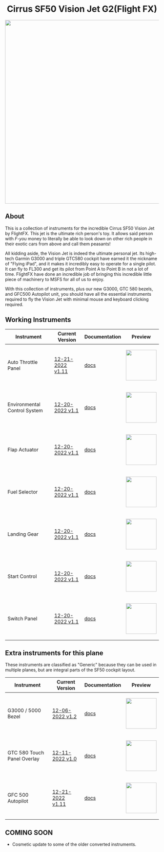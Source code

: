 <!-- PROJECT LOGO -->

<!-- ABOUT THE PROJECT -->

<!-- PROJECT LOGO -->
<p align="center">
  <h1 align="center">Cirrus SF50 Vision Jet G2(Flight FX)</h1>
</p>
<p align="center"><img src="https://user-images.githubusercontent.com/75218511/206914004-5a53b5ea-9d26-4b97-95ee-03f94bfbb8a3.png" width="600"/></p>

## About
This is a collection of instruments for the incredible Cirrus SF50 Vision Jet by FlightFX. This jet is the ultimate rich person's toy. It allows said person with <em>F-you</em> money to literally be able to look down on other rich people in their exotic cars from above and call them peasants! 

All kidding aside, the Vision Jet is indeed the ultimate personal jet. Its high-tech Garmin G3000 and triple GTC580 cockpit have earned it the nickname of "Flying iPad", and it makes it incredibly easy to operate for a single pilot. It can fly to FL300 and get its pilot from Point A to Point B in not a lot of time. FlightFX have done an incredible job of bringing this incredible little piece of machinery to MSFS for all of us to enjoy. 

With this collection of instruments, plus our new G3000, GTC 580 bezels, and GFC500 Autopilot unit, you should have all the essential instruments required to fly the Vision Jet with minimal mouse and keyboard clicking required. 


<!-- ABOUT THE PROJECT -->
## Working Instruments

Instrument | Current Version | Documentation | Preview
-------------|-----------------|--------------|--------------
Auto Throttle Panel | [12-21-2022 v1.11](https://github.com/Simstrumentation/Air-Manager/blob/main/Instruments/VisionJet/Auto-throttle/Cirrus%20SF50%20Vision%20Jet%20(FlightFX)%20-%20Auto-Throttle.siff?raw=true) | [docs](https://github.com/Simstrumentation/Air-Manager/tree/main/Instruments/VisionJet/Auto-throttle) | <p align="center"><img src="https://github.com/Simstrumentation/Air-Manager/blob/main/Instruments/VisionJet/Auto-throttle/4ce5ba50-b880-497d-1ba6-cbd5178af1c5/preview.png?raw=true" width="100"> </p>
Environmental Control System | [12-20-2022 v1.1](https://github.com/Simstrumentation/Air-Manager/blob/main/Instruments/VisionJet/ECS/Cirrus%20SF50%20Vision%20Jet%20(FlightFX)%20-%20Evironmental%20Control%20System.siff?raw=true) | [docs](https://github.com/Simstrumentation/Air-Manager/tree/main/Instruments/VisionJet/ECS) | <p align="center"><img src="https://github.com/Simstrumentation/Air-Manager/blob/main/Instruments/VisionJet/ECS/72cc5cd8-238f-4a45-aff8-e427ac7d6be1/preview.png?raw=true" width="100"> </p>
Flap Actuator | [12-20-2022 v1.1](https://github.com/Simstrumentation/Air-Manager/blob/main/Instruments/VisionJet/Flap_Actuator/Cirrus%20SF50%20Vision%20Jet%20(FlightFX)%20-%20Flap%20Actuator.siff?raw=true) | [docs](https://github.com/Simstrumentation/Air-Manager/tree/main/Instruments/VisionJet/Flap_Actuator) | <p align="center"><img src="https://github.com/Simstrumentation/Air-Manager/blob/main/Instruments/VisionJet/Flap_Actuator/f5e4d7b5-91c1-49aa-07fb-e7416539411a/preview.png" width="100"> </p>
Fuel Selector | [12-20-2022 v1.1](https://github.com/Simstrumentation/Air-Manager/blob/main/Instruments/VisionJet/Fuel_Selector/Cirrus%20SF50%20Vision%20Jet%20(FlightFX)%20-%20Fuel%20Selector.siff?raw=true) | [docs](https://github.com/Simstrumentation/Air-Manager/tree/main/Instruments/VisionJet/Fuel_Selector) | <p align="center"><img src="https://github.com/Simstrumentation/Air-Manager/blob/main/Instruments/VisionJet/Fuel_Selector/69ce6794-f483-4522-924e-77dc95705746/preview.png" width="100"> </p>
Landing Gear | [12-20-2022 v1.1](https://github.com/Simstrumentation/Air-Manager/blob/main/Instruments/VisionJet/Landing_Gear/Cirrus%20SF50%20Vision%20Jet%20(FlightFX)%20-%20Landing%20Gear%20Panel.siff?raw=true) | [docs](https://github.com/Simstrumentation/Air-Manager/tree/main/Instruments/VisionJet/Landing_Gear) | <p align="center"><img src="https://github.com/Simstrumentation/Air-Manager/blob/main/Instruments/VisionJet/Landing_Gear/13dd84d6-fa45-4d2a-b3e7-6f786c0fed83/preview.png" width="100"> </p>
Start Control | [12-20-2022 v1.1](https://github.com/Simstrumentation/Air-Manager/blob/main/Instruments/VisionJet/Start_Control/Cirrus%20SF50%20Vision%20Jet%20(FlightFX)%20-%20Start%20Controls.siff?raw=true) | [docs](https://github.com/Simstrumentation/Air-Manager/tree/main/Instruments/VisionJet/Start_Control) | <p align="center"><img src="https://github.com/Simstrumentation/Air-Manager/blob/main/Instruments/VisionJet/Start_Control/27ade212-7209-4d53-3b19-52cf286a8ec6/preview.png" width="100"> </p>
Switch Panel | [12-20-2022 v1.1](https://github.com/Simstrumentation/Air-Manager/blob/main/Instruments/VisionJet/Switch_Panel/Cirrus%20SF50%20Vision%20Jet%20(FlightFX)%20-%20Switch%20Panel%20.siff?raw=true) | [docs](https://github.com/Simstrumentation/Air-Manager/tree/main/Instruments/VisionJet/Switch_Panel) | <p align="center"><img src="https://github.com/Simstrumentation/Air-Manager/blob/main/Instruments/VisionJet/Switch_Panel/41ee8a43-e056-4bb4-a1b2-5f1babd492fc/preview.png" width="100"> </p>

## Extra instruments for this plane

These instruments are classified as "Generic" because they can be used in multiple planes, but are integral parts of the SF50 cockpit layout.


Instrument | Current Version | Documentation | Preview
-------------|-----------------|--------------|--------------
G3000 / 5000 Bezel| [12-06-2022 v1.2](https://github.com/Simstrumentation/Air-Manager/blob/main/Instruments/Generic/Generic-Garmin_G3000-5000_Bezel/Generic%20-%20Garmin%20G3000%20and%20G5000%20%20PFD%20MFD%20Bezel%20Overlay.siff?raw=true?raw=true)  | [docs](https://github.com/Simstrumentation/Air-Manager/tree/main/Instruments/Generic/Generic-Garmin_G3000-5000_Bezel) | <p align="center"><img src="https://github.com/Simstrumentation/Air-Manager/blob/main/Instruments/Generic/Generic-Garmin_G3000-5000_Bezel/3f24eb91-44e3-4d7c-1f45-b412646a19d8/preview.png" width="100"> </p>
GTC 580 Touch Panel Overlay| [12-11-2022 v1.0](https://github.com/Simstrumentation/Air-Manager/blob/main/Instruments/Generic/Generic-Garmin-GTC580/Generic%20-%20GTC%20580%20Overlay.siff?raw=true) | [docs](https://github.com/Simstrumentation/Air-Manager/tree/main/Instruments/Generic/Generic-Garmin-GTC580) | <p align="center"><img src="https://github.com/Simstrumentation/Air-Manager/blob/main/Instruments/Generic/Generic-Garmin-GTC580/83a0152f-2101-423f-1594-3c687a00c182/preview.png" width="100"> </p>
GFC 500 Autopilot | [12-21-2022 v1.11](https://github.com/Simstrumentation/Air-Manager/blob/main/Instruments/Generic/Generic-GFC500/Generic%20-%20Garmin%20GFC%20500%20autopilot%20.siff?raw=true) | [docs](https://github.com/Simstrumentation/Air-Manager/blob/main/Instruments/Generic/Generic-GFC500) | <p align="center"><img src="https://github.com/Simstrumentation/Air-Manager/raw/main/Instruments/Generic/Generic-GFC500/c154321a-72e7-44bd-8c39-7dc86b1c66c6/preview.png" width="100"> </p>


## COMING SOON
- Cosmetic update to some of the older converted instruments.
